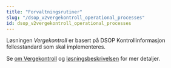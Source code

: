 ```yaml
---
title: "Forvaltningsrutiner"
slug: "/dsop_v2vergekontroll_operational_processes"
id: dsop_v2vergekontroll_operational_processes
---
```


Løsningen *Vergekontroll* er basert på DSOP Kontrollinformasjon fellesstandard som skal implementeres.

Se [om Vergekontroll](/dsop_v2vergekontroll_about) og
[løsningsbeskrivelsen](/dsop_v2vergekontroll_løsningsbeskrivelse) for mer detaljer.

